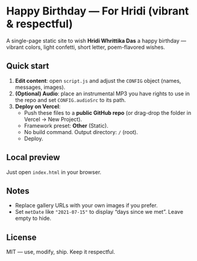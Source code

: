 # Happy Birthday — For Hridi (vibrant & respectful)

A single-page static site to wish **Hridi Whrittika Das** a happy birthday — vibrant colors, light confetti, short letter, poem-flavored wishes.

## Quick start

1. **Edit content**: open `script.js` and adjust the `CONFIG` object (names, messages, images).
2. **(Optional) Audio**: place an instrumental MP3 you have rights to use in the repo and set `CONFIG.audioSrc` to its path.
3. **Deploy on Vercel**:
   - Push these files to a **public GitHub repo** (or drag-drop the folder in Vercel → New Project).
   - Framework preset: **Other** (Static).
   - No build command. Output directory: `/` (root).
   - Deploy.

## Local preview

Just open `index.html` in your browser.

## Notes

- Replace gallery URLs with your own images if you prefer.
- Set `metDate` like `"2021-07-15"` to display “days since we met”. Leave empty to hide.

## License

MIT — use, modify, ship. Keep it respectful.

